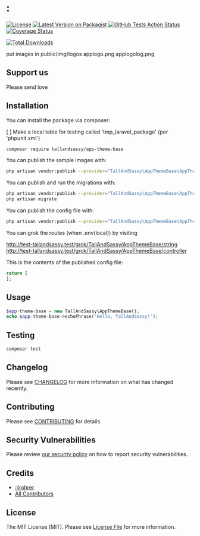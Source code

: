 # :
[![License](https://img.shields.io/github/license/:tallandsassy/:app-theme-base)](https://github.com/:tallandsassy/:app-theme-base/blob/master/LICENSE.md)
[![Latest Version on Packagist](https://img.shields.io/packagist/v/:tallandsassy/:app-theme-base.svg?style=flat-square)](https://packagist.org/packages/:tallandsassy/:app-theme-base)
[![GitHub Tests Action Status](https://img.shields.io/github/workflow/status/:tallandsassy/:app-theme-base/run-tests?label=tests)](https://github.com/:tallandsassy/:app-theme-base/actions?query=workflow%3Arun-tests+branch%3Amaster)
[![Coverage Status](https://coveralls.io/repos/github/:tallandsassy/:app-theme-base/badge.svg?branch=master)](https://coveralls.io/github/:tallandsassy/:app-theme-base?branch=master)

[![Total Downloads](https://img.shields.io/packagist/dt/:tallandsassy/:app-theme-base.svg?style=flat-square)](https://packagist.org/packages/:tallandsassy/:app-theme-base)


put images in public/img/logos
    applogo.png
    applogolog.png
## Support us

Please send love

## Installation

You can install the package via composer:

[ ] Make a local table for testing called 'tmp_laravel_package' (per 'phpunit.xml')

```bash
composer require tallandsassy/app-theme-base
```

You can publish the sample images with:
```bash
php artisan vendor:publish --provider="TallAndSassy\AppThemeBase\AppThemeBaseServiceProvider" --tag="public"
```


You can publish and run the migrations with:

```bash
php artisan vendor:publish --provider="TallAndSassy\AppThemeBase\AppThemeBaseServiceProvider" --tag="migrations"
php artisan migrate
```

You can publish the config file with:
```bash
php artisan vendor:publish --provider="TallAndSassy\AppThemeBase\AppThemeBaseServiceProvider" --tag="config"
```

You can grok the routes (when .env(local)) by visiting 
    
http://test-tallandsassy.test/grok/TallAndSassy/AppThemeBase/string
http://test-tallandsassy.test/grok/TallAndSassy/AppThemeBase/controller

This is the contents of the published config file:

```php
return [
];
```

## Usage

``` php
$app-theme-base = new TallAndSassy\AppThemeBase();
echo $app-theme-base->echoPhrase('Hello, TallAndSassy!');
```

## Testing

``` bash
composer test
```

## Changelog

Please see [CHANGELOG](CHANGELOG.md) for more information on what has changed recently.

## Contributing

Please see [CONTRIBUTING](.github/CONTRIBUTING.md) for details.

## Security Vulnerabilities

Please review [our security policy](../../security/policy) on how to report security vulnerabilities.

## Credits

- [:jjrohrer](https://github.com/:jjrohrer)
- [All Contributors](../../contributors)

## License

The MIT License (MIT). Please see [License File](LICENSE.md) for more information.
